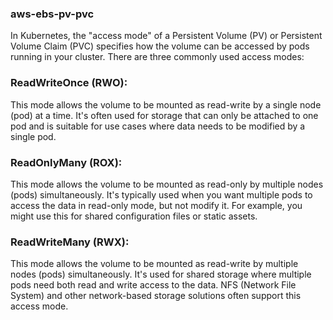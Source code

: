 ### aws-ebs-pv-pvc

In Kubernetes, the "access mode" of a Persistent Volume (PV) or Persistent Volume Claim (PVC) specifies how the volume can be accessed by pods running in your cluster. There are three commonly used access modes:

### ReadWriteOnce (RWO):

This mode allows the volume to be mounted as read-write by a single node (pod) at a time. It's often used for storage that can only be attached to one pod and is suitable for use cases where data needs to be modified by a single pod.

### ReadOnlyMany (ROX):

This mode allows the volume to be mounted as read-only by multiple nodes (pods) simultaneously. It's typically used when you want multiple pods to access the data in read-only mode, but not modify it. For example, you might use this for shared configuration files or static assets.

### ReadWriteMany (RWX):

This mode allows the volume to be mounted as read-write by multiple nodes (pods) simultaneously. It's used for shared storage where multiple pods need both read and write access to the data. NFS (Network File System) and other network-based storage solutions often support this access mode.
